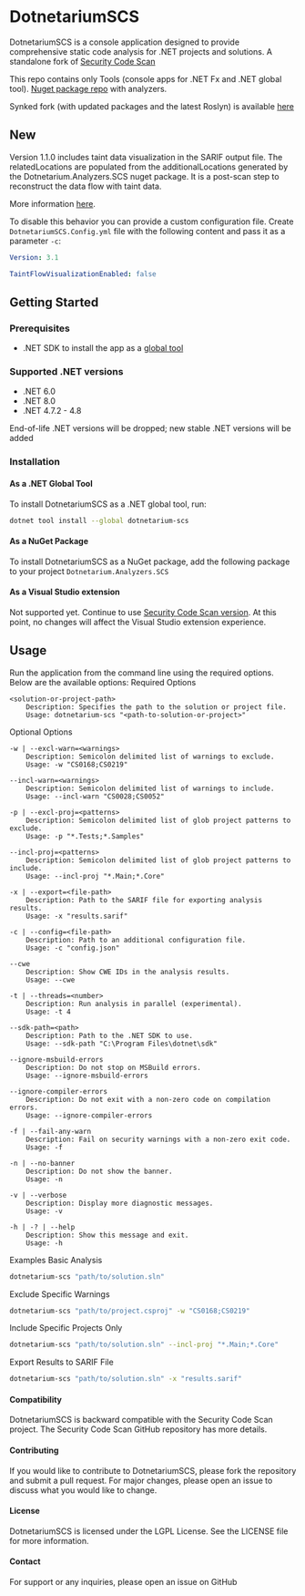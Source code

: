 # DotnetariumSCS
DotnetariumSCS is a console application designed to provide comprehensive static code analysis for .NET projects and solutions.
A standalone fork of [Security Code Scan](https://github.com/security-code-scan/security-code-scan)

This repo contains only Tools (console apps for .NET Fx and .NET global tool). [Nuget package repo](https://github.com/dotnetarium/Dotnetarium.Analyzers.SCS) with analyzers.

Synked fork (with updated packages and the latest Roslyn) is available [here](https://github.com/dbalikhin/security-code-scan)

## New
Version 1.1.0 includes taint data visualization in the SARIF output file. The relatedLocations are populated from the additionalLocations generated by the Dotnetarium.Analyzers.SCS nuget package. It is a post-scan step to reconstruct the data flow with taint data.

More information [here](docs/taint.md).

To disable this behavior you can provide a custom configuration file.
Create `DotnetariumSCS.Config.yml` file with the following content and pass it as a parameter `-c`:

```yml
Version: 3.1

TaintFlowVisualizationEnabled: false
```
 

## Getting Started


### Prerequisites

- .NET SDK to install the app as a [global tool](https://learn.microsoft.com/en-us/dotnet/core/tools/dotnet-tool-install)

### Supported .NET versions
- .NET 6.0
- .NET 8.0
- .NET 4.7.2 - 4.8

End-of-life .NET versions will be dropped; new stable .NET versions will be added 

### Installation

#### As a .NET Global Tool

To install DotnetariumSCS as a .NET global tool, run:

```sh
dotnet tool install --global dotnetarium-scs
```

#### As a NuGet Package

To install DotnetariumSCS as a NuGet package, add the following package to your project `Dotnetarium.Analyzers.SCS`

#### As a Visual Studio extension

Not supported yet. Continue to use [Security Code Scan version](https://marketplace.visualstudio.com/items?itemName=JaroslavLobacevski.SecurityCodeScanVS2019).
At this point, no changes will affect the Visual Studio extension experience.


## Usage

Run the application from the command line using the required options. Below are the available options:
Required Options

    <solution-or-project-path>
        Description: Specifies the path to the solution or project file.
        Usage: dotnetarium-scs "<path-to-solution-or-project>"

Optional Options

    -w | --excl-warn=<warnings>
        Description: Semicolon delimited list of warnings to exclude.
        Usage: -w "CS0168;CS0219"

    --incl-warn=<warnings>
        Description: Semicolon delimited list of warnings to include.
        Usage: --incl-warn "CS0028;CS0052"

    -p | --excl-proj=<patterns>
        Description: Semicolon delimited list of glob project patterns to exclude.
        Usage: -p "*.Tests;*.Samples"

    --incl-proj=<patterns>
        Description: Semicolon delimited list of glob project patterns to include.
        Usage: --incl-proj "*.Main;*.Core"

    -x | --export=<file-path>
        Description: Path to the SARIF file for exporting analysis results.
        Usage: -x "results.sarif"

    -c | --config=<file-path>
        Description: Path to an additional configuration file.
        Usage: -c "config.json"

    --cwe
        Description: Show CWE IDs in the analysis results.
        Usage: --cwe

    -t | --threads=<number>
        Description: Run analysis in parallel (experimental).
        Usage: -t 4

    --sdk-path=<path>
        Description: Path to the .NET SDK to use.
        Usage: --sdk-path "C:\Program Files\dotnet\sdk"

    --ignore-msbuild-errors
        Description: Do not stop on MSBuild errors.
        Usage: --ignore-msbuild-errors

    --ignore-compiler-errors
        Description: Do not exit with a non-zero code on compilation errors.
        Usage: --ignore-compiler-errors

    -f | --fail-any-warn
        Description: Fail on security warnings with a non-zero exit code.
        Usage: -f

    -n | --no-banner
        Description: Do not show the banner.
        Usage: -n

    -v | --verbose
        Description: Display more diagnostic messages.
        Usage: -v

    -h | -? | --help
        Description: Show this message and exit.
        Usage: -h

Examples
Basic Analysis

```sh
dotnetarium-scs "path/to/solution.sln"
```

Exclude Specific Warnings

```sh
dotnetarium-scs "path/to/project.csproj" -w "CS0168;CS0219"
```

Include Specific Projects Only

```sh
dotnetarium-scs "path/to/solution.sln" --incl-proj "*.Main;*.Core"
```

Export Results to SARIF File

```sh
dotnetarium-scs "path/to/solution.sln" -x "results.sarif"
```

#### Compatibility

DotnetariumSCS is backward compatible with the Security Code Scan project. The Security Code Scan GitHub repository has more details.

#### Contributing

If you would like to contribute to DotnetariumSCS, please fork the repository and submit a pull request. For major changes, please open an issue to discuss what you would like to change.

#### License

DotnetariumSCS is licensed under the LGPL License. See the LICENSE file for more information.

#### Contact

For support or any inquiries, please open an issue on GitHub

